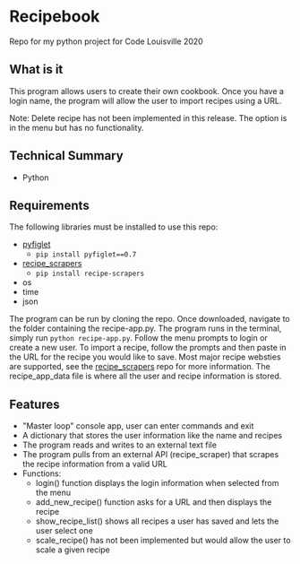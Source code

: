 # Recipebook
Repo for my python project for Code Louisville 2020

## What is it
This program allows users to create their own cookbook. Once you have a login name, the program will allow the user to import recipes using a URL.

Note: Delete recipe has not been implemented in this release. The option is in the menu but has no functionality.

## Technical Summary
* Python

## Requirements
The following libraries must be installed to use this repo:
* [pyfiglet](https://pypi.org/project/pyfiglet/0.7/)
    * `pip install pyfiglet==0.7`
* [recipe_scrapers](https://github.com/hhursev/recipe-scrapers) 
    * `pip install recipe-scrapers`
* os
* time
* json

The program can be run by cloning the repo. Once downloaded, navigate to the folder containing the recipe-app.py. The program runs in the terminal, simply run `python recipe-app.py`. Follow the menu prompts to login or create a new user. To import a recipe, follow the prompts and then paste in the URL for the recipe you would like to save. Most major recipe websties are supported, see the [recipe_scrapers](https://github.com/hhursev/recipe-scrapers) repo for more information. The recipe_app_data file is where all the user and recipe information is stored. 

## Features
* "Master loop" console app, user can enter commands and exit
* A dictionary that stores the user information like the name and recipes
* The program reads and writes to an external text file
* The program pulls from an external API (recipe_scraper) that scrapes the recipe information from a valid URL
* Functions:
   * login() function displays the login information when selected from the menu
   * add_new_recipe() function asks for a URL and then displays the recipe
   * show_recipe_list() shows all recipes a user has saved and lets the user select one
   * scale_recipe() has not been implemented but would allow the user to scale a given recipe
